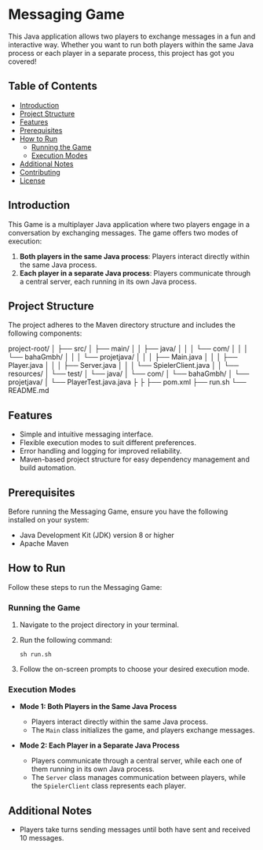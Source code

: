 
# Messaging Game

This Java application allows two players to exchange messages in a fun and interactive way. Whether you want to run both players within the same Java process or each player in a separate process, this project has got you covered!

## Table of Contents

- [Introduction](#introduction)
- [Project Structure](#project-structure)
- [Features](#features)
- [Prerequisites](#prerequisites)
- [How to Run](#how-to-run)
  - [Running the Game](#running-the-game)
  - [Execution Modes](#execution-modes)
- [Additional Notes](#additional-notes)
- [Contributing](#contributing)
- [License](#license)

## Introduction

This Game is a multiplayer Java application where two players engage in a conversation by exchanging messages. The game offers two modes of execution: 

1. **Both players in the same Java process**: Players interact directly within the same Java process.
2. **Each player in a separate Java process**: Players communicate through a central server, each running in its own Java process.



## Project Structure

The project adheres to the Maven directory structure and includes the following components:


project-root/
│
├── src/
│   ├── main/
│   │   ├── java/
│   │   │   └── com/
│   │   │       └── bahaGmbh/
│   │   │           └── projetjava/
│   │   │               ├── Main.java
│   │   │               ├── Player.java
│   │   │               ├── Server.java
│   │   │               └── SpielerClient.java
│   │   └── resources/
│   └── test/
│       └── java/
│           └── com/
│               └── bahaGmbh/
│                   └── projetjava/
│                      └── PlayerTest.java.java
├
├
├── pom.xml
├── run.sh
└── README.md

## Features

- Simple and intuitive messaging interface.
- Flexible execution modes to suit different preferences.
- Error handling and logging for improved reliability.
- Maven-based project structure for easy dependency management and build automation.

## Prerequisites

Before running the Messaging Game, ensure you have the following installed on your system:

- Java Development Kit (JDK) version 8 or higher
- Apache Maven

## How to Run

Follow these steps to run the Messaging Game:

### Running the Game


1. Navigate to the project directory in your terminal.
2. Run the following command:

    ```
    sh run.sh
    ```

4. Follow the on-screen prompts to choose your desired execution mode.

### Execution Modes

- **Mode 1: Both Players in the Same Java Process**
  - Players interact directly within the same Java process.
  - The `Main` class initializes the game, and players exchange messages.
  
- **Mode 2: Each Player in a Separate Java Process**
  - Players communicate through a central server, while each one of them running in its own Java process.
  - The `Server` class manages communication between players, while the `SpielerClient` class represents each player.

## Additional Notes

- Players take turns sending messages until both have sent and received 10 messages.



